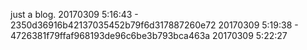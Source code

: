 just a blog.
20170309 5:16:43 -  2350d36916b42137035452b79f6d317887260e72
20170309 5:19:38 -  4726381f79ffaf968193de96c6be3b793bca463a
20170309 5:22:27
